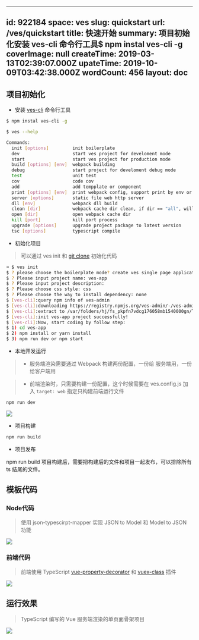 
---
id: 922184
space: ves
slug: quickstart
url: /ves/quickstart
title: 快速开始
summary: 项目初始化安装 ves-cli 命令行工具$ npm instal ves-cli -g
coverImage: null
createTime: 2019-03-13T02:39:07.000Z 
upateTime: 2019-10-09T03:42:38.000Z
wordCount: 456
layout: doc
---

## 项目初始化

- 安装 [ves-cli](https://github.com/ves-team/ves-cli) 命令行工具


```bash
$ npm instal ves-cli -g

$ ves --help

Commands:
  init [options]         init boilerplate
  dev                    start ves project for develoment mode
  start                  start ves project for production mode
  build [options] [env]  webpack building
  debug                  start project for develoment debug mode
  test                   unit test
  cov                    code cov
  add                    add tempplate or component
  print [options] [env]  print webpack config, support print by env or config key
  server [options]       static file web http server
  dll [env]              webpack dll build
  clean [dir]            webpack cache dir clean, if dir == "all", will clean cache dir and build dir
  open [dir]             open webpack cache dir
  kill [port]            kill port process
  upgrade [options]      upgrade project package to latest version
  tsc [options]          typescript compile
```


- 初始化项目


> 可以通过 ves init 和 [git clone](https://github.com/easy-team/ves-admin) 初始化代码


```bash
➜ $ ves init
$ ? please choose the boilerplate mode? create ves single page application
$ ? Please input project name: ves-app
$ ? Please input project description:
$ ? Please choose css style: css
$ ? Please choose the way to install dependency: none
$ [ves-cli]:query npm info of ves-admin
$ [ves-cli]:downloading https://registry.npmjs.org/ves-admin/-/ves-admin-0.3.0.tgz
$ [ves-cli]:extract to /var/folders/hj/fs_pkpfn7vdcg176058mb1540000gn/T/ves-cli-init
$ [ves-cli]:init ves-app project successfully!
$ [ves-cli]:Now, start coding by follow step:
$ 1) cd ves-app
$ 2) npm install or yarn install
$ 3) npm run dev or npm start
```

- 本地开发运行


> - 服务端渲染需要通过 Webpack 构建两份配置，一份给 服务端用，一份给客户端用

> - 前端渲染时，只需要构建一份配置，这个时候需要在 ves.config.js 加入 `target: web`  指定只构建前端运行文件



```bash
npm run dev
```

![](https://cdn.nlark.com/yuque/0/2018/png/116733/1541578430933-f9cc0e68-7955-4ede-a969-cb5426b17aa1.png#align=left&display=inline&height=305&originHeight=393&originWidth=962&status=done&width=827)

- 项目构建


```bash
npm run build
```

- 项目发布


npm run build 项目构建后，需要把构建后的文件和项目一起发布，可以排除所有 ts 结尾的文件。


## 模板代码


### Node代码
> 使用 json-typescirpt-mapper 实现 JSON to Model 和 Model to JSON 功能


![](https://cdn.nlark.com/yuque/0/2018/png/116733/1541573138183-86c9edca-5124-4305-b7b4-e93da95064ad.png#align=left&display=inline&height=219&originHeight=219&originWidth=633&status=done&width=633)


### 前端代码
> 前端使用 TypeScript [vue-property-decorator](https://github.com/kaorun343/vue-property-decorator) 和 [vuex-class](https://github.com/ktsn/vuex-class) 插件


![](https://cdn.nlark.com/yuque/0/2018/png/116733/1541573069725-16015a06-ae7f-4eef-802b-f6aafabf540b.png#align=left&display=inline&height=208&originHeight=208&originWidth=631&status=done&width=631)



## 运行效果

> TypeScript 编写的 Vue 服务端渲染的单页面骨架项目


![](https://cdn.nlark.com/yuque/0/2018/png/116733/1541573127540-a1262ce5-9a88-4474-b157-0f8dffda998a.png#align=left&display=inline&height=262&originHeight=431&originWidth=1225&status=done&width=827)


  